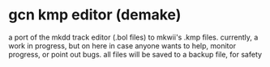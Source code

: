 # gcn kmp editor (demake)
a port of the mkdd track editor (.bol files) to mkwii's .kmp files. currently, a work in progress, but on here in case anyone wants to help, monitor progress, or point out bugs. all files will be saved to a backup file, for safety

